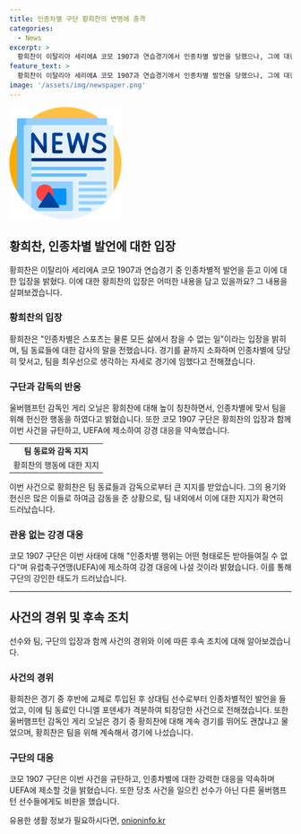 ```yaml
---
title: 인종차별 구단 황희찬의 변명에 충격
categories:
  - News
excerpt: >
  황희찬이 이탈리아 세리에A 코모 1907과 연습경기에서 인종차별 발언을 당했으나, 그에 대한 강력한 입장을 밝혔다. 사건 발생 후 팀 동료들과 감정을 공유하며 울버햄프턴의 게임을 이어나갔다. 구단과 감독 역시 황희찬을 지지하고, 코모 1907 구단은 해당 사건에 대해 사과하고 인종차별에 대한 관용을 거부함을 선언했다. 울버햄프턴은 UEFA에 제소할 예정으로, 인종차별에 강력하게 대처하는 모습을 보였다.
feature_text: >
  황희찬이 이탈리아 세리에A 코모 1907과 연습경기에서 인종차별 발언을 당했으나, 그에 대한 강력한 입장을 밝혔다. 사건 발생 후 팀 동료들과 감정을 공유하며 울버햄프턴의 게임을 이어나갔다. 구단과 감독 역시 황희찬을 지지하고, 코모 1907 구단은 해당 사건에 대해 사과하고 인종차별에 대한 관용을 거부함을 선언했다. 울버햄프턴은 UEFA에 제소할 예정으로, 인종차별에 강력하게 대처하는 모습을 보였다.
image: '/assets/img/newspaper.png'
---
```


<p><img src="/assets/img/newspaper.png" alt="kimp 속보" /></p>

<h2 data-ke-size="size26">황희찬, 인종차별 발언에 대한 입장</h2>

<p data-ke-size="size16">황희찬은 이탈리아 세리에A 코모 1907과 연습경기 중 인종차별적 발언을 듣고 이에 대한 입장을 밝혔다. 이에 대한 황희찬의 입장은 어떠한 내용을 담고 있을까요? 그 내용을 살펴보겠습니다.</p>

<h3><b>황희찬의 입장</b></h3>

<p data-ke-size="size16">황희찬은 "인종차별은 스포츠는 물론 모든 삶에서 참을 수 없는 일"이라는 입장을 밝히며, 팀 동료들에 대한 감사의 말을 전했습니다. 경기를 끝까지 소화하며 인종차별에 당당히 맞서고, 팀을 최우선으로 생각하는 자세로 경기에 임했다고 전해졌습니다.</p>

<h3><b>구단과 감독의 반응</b></h3>

<p data-ke-size="size16">울버햄프턴 감독인 게리 오닐은 황희찬에 대해 높이 칭찬하면서, 인종차별에 맞서 팀을 위해 헌신한 행동을 하였다고 밝혔습니다. 또한 코모 1907 구단은 황희찬의 입장과 함께 이번 사건을 규탄하고, UEFA에 제소하여 강경 대응을 약속했습니다.</p>

<table>
  <tr>
    <td style="text-align: center; height: 17px;"><b>팀 동료와 감독 지지</b></td>
  </tr>
  <tr>
    <td style="text-align: center; height: 17px;">황희찬의 행동에 대한 지지</td>
  </tr>
</table>

<p data-ke-size="size16">이번 사건으로 황희찬은 팀 동료들과 감독으로부터 큰 지지를 받았습니다. 그의 용기와 헌신은 많은 이들로 하여금 감동을 준 상황으로, 팀 내외에서 이에 대한 지지가 확연히 드러났습니다.</p>

<h3><b>관용 없는 강경 대응</b></h3>

<p data-ke-size="size16">코모 1907 구단은 이번 사태에 대해 "인종차별 행위는 어떤 형태로든 받아들여질 수 없다"며 유럽축구연맹(UEFA)에 제소하여 강경 대응에 나설 것이라 밝혔습니다. 이를 통해 구단의 강인한 태도가 드러났습니다.</p>

<hr>

<h2 data-ke-size="size26">사건의 경위 및 후속 조치</h2>

<p data-ke-size="size16">선수와 팀, 구단의 입장과 함께 사건의 경위와 이에 따른 후속 조치에 대해 알아보겠습니다.</p>

<h3><b>사건의 경위</b></h3>

<p data-ke-size="size16">황희찬은 경기 중 후반에 교체로 투입된 후 상대팀 선수로부터 인종차별적인 발언을 들었고, 이에 팀 동료인 다니엘 포덴세가 격분하여 퇴장당한 사건으로 전해졌습니다. 또한 울버햄프턴 감독인 게리 오닐은 경기 중 황희찬에 대해 계속 경기를 뛰어도 괜찮냐고 물었으며, 황희찬은 팀을 위해 계속해서 경기에 나섰습니다.</p>

<h3><b>구단의 대응</b></h3>

<p data-ke-size="size16">코모 1907 구단은 이번 사건을 규탄하고, 인종차별에 대한 강력한 대응을 약속하며 UEFA에 제소할 것을 밝혔습니다. 또한 당초 사건을 일으킨 선수가 아닌 다른 울버햄프턴 선수들에게도 비판을 했습니다.</p>
유용한 생활 정보가 필요하시다면, <a href="https://onioninfo.kr" rel="dofollow">onioninfo.kr</a>


